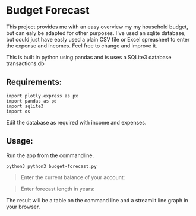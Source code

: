 # Budget Forecast
This project provides me with an easy overview my my household budget, but can ealy be adapted for other purposes.
I've used an sqlite database, but could just have easly used a plain CSV file or Excel spreasheet to enter the expense and incomes.
Feel free to change and improve it.

This is built in python using pandas and is uses a SQLite3 database transactions.db

## Requirements:
```
import plotly.express as px
import pandas as pd
import sqlite3
import os
```
Edit the database as required with income and expenses.

## Usage:

Run the app from the commandline.

```
python3 python3 budget-forecast.py
```

> Enter the current balance of your account:

> Enter forecast length in years:

The result will be a table on the command line and a streamlit line graph in your browser.
